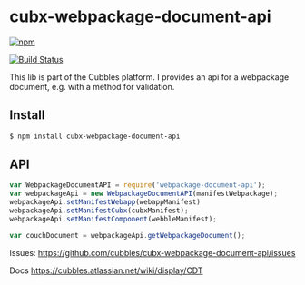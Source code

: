 # cubx-webpackage-document-api

[![npm][npm-image]][npm-url]

[![Build Status](https://travis-ci.org/cubbles/cubx-webpackage-document-api.svg?branch=master)](https://travis-ci.org/cubbles/cubx-webpackage-document-api)

This lib is part of the Cubbles platform. I provides an api for a webpackage document, e.g. with a method for validation.

## Install

```sh
$ npm install cubx-webpackage-document-api
```

## API
```js
var WebpackageDocumentAPI = require('webpackage-document-api');
var webpackageApi = new WebpackageDocumentAPI(manifestWebpackage);
webpackageApi.setManifestWebapp(webappManifest)
webpackageApi.setManifestCubx(cubxManifest);
webpackageApi.setManifestComponent(webbleManifest);

var couchDocument = webpackageApi.getWebpackageDocument();
```

Issues: https://github.com/cubbles/cubx-webpackage-document-api/issues

Docs https://cubbles.atlassian.net/wiki/display/CDT

[npm-image]: https://img.shields.io/npm/v/cubx-webpackage-document-api.svg?style=flat
[npm-url]: https://npmjs.org/package/cubx-webpackage-document-api
